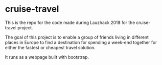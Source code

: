 # cruise-travel
This is the repo for the code made during Lauzhack 2018 for the cruise-travel project.

The goal of this project is to enable a group of friends living in different places in Europe to find a destination for spending a week-end together for either the fastest or cheapest travel solution.

It runs as a webpage built with bootstrap.
